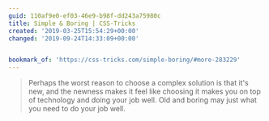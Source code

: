 ```yaml
---
guid: 110af9e0-ef03-46e9-b98f-dd243a75980c
title: Simple & Boring | CSS-Tricks
created: '2019-03-25T15:54:29+00:00'
changed: '2019-09-24T14:33:09+00:00'


bookmark_of: 'https://css-tricks.com/simple-boring/#more-283229'
---
```


> Perhaps the worst reason to choose a complex solution is that it's new, and the newness makes it feel like choosing it makes you on top of technology and doing your job well. Old and boring may just what you need to do your job well.

